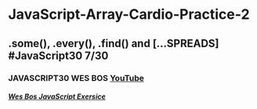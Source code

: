 # JavaScript-Array-Cardio-Practice-2
## .some(), .every(), .find() and [...SPREADS]   #JavaScript30 7/30
### JAVASCRIPT30 WES BOS [YouTube](https://www.youtube.com/watch?v=QNmRfyNg1lw&list=PLu8EoSxDXHP6CGK4YVJhL_VWetA865GOH&index=7)


##### [Wes Bos JavaScript Exersice](https://javascript30.com/)
